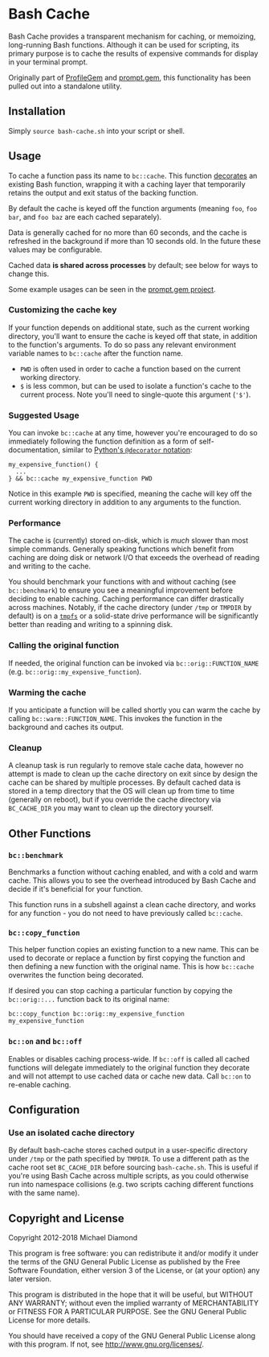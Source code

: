 # Bash Cache

Bash Cache provides a transparent mechanism for caching, or memoizing, long-running Bash
functions. Although it can be used for scripting, its primary purpose is to cache the
results of expensive commands for display in your terminal prompt.

Originally part of [ProfileGem](http://hg.mwdiamond.com/profilegem) and
[prompt.gem](http://hg.mwdiamond.com/prompt.gem), this functionality has been pulled out into a
standalone utility.

## Installation

Simply `source bash-cache.sh` into your script or shell.

## Usage

To cache a function pass its name to `bc::cache`. This function
[decorates](https://en.wikipedia.org/wiki/Decorator_pattern) an existing Bash function, wrapping
it with a caching layer that temporarily retains the output and exit status of the backing
function.

By default the cache is keyed off the function arguments (meaning `foo`, `foo bar`, and `foo baz`
are each cached separately).

Data is generally cached for no more than 60 seconds, and the cache is refreshed in the background
if more than 10 seconds old. In the future these values may be configurable.

Cached data **is shared across processes** by default; see below for ways to change this.

Some example usages can be seen in the
[prompt.gem project](https://bitbucket.org/dimo414/prompt.gem/src/default/env_functions.sh).

### Customizing the cache key

If your function depends on additional state, such as the current working directory, you'll want to
ensure the cache is keyed off that state, in addition to the function's arguments. To do so pass
any relevant environment variable names to `bc::cache` after the function name.

* `PWD` is often used in order to cache a function based on the current working directory.
* `$` is less common, but can be used to isolate a function's cache to the current process. Note
  you'll need to single-quote this argument (`'$'`).

### Suggested Usage

You can invoke `bc::cache` at any time, however you're encouraged to do so immediately following
the function definition as a form of self-documentation, similar to
[Python's `@decorator` notation](https://en.wikipedia.org/wiki/Python_syntax_and_semantics#Decorators):

```shell
my_expensive_function() {
  ...
} && bc::cache my_expensive_function PWD
```

Notice in this example `PWD` is specified, meaning the cache will key off the current working
directory in addition to any arguments to the function.

### Performance

The cache is (currently) stored on-disk, which is *much* slower than most simple commands. Generally
speaking functions which benefit from caching are doing disk or network I/O that exceeds the
overhead of reading and writing to the cache.

You should benchmark your functions with and without caching (see `bc::benchmark`) to ensure you see
a meaningful improvement before deciding to enable caching. Caching performance can differ
drastically across machines. Notably, if the cache directory (under `/tmp` or `TMPDIR` by default)
is on a [`tmpfs`](https://en.wikipedia.org/wiki/Tmpfs) or a solid-state drive performance will be
significantly better than reading and writing to a spinning disk.

### Calling the original function

If needed, the original function can be invoked via `bc::orig::FUNCTION_NAME` (e.g.
`bc::orig::my_expensive_function`).

### Warming the cache

If you anticipate a function will be called shortly you can warm the cache by calling
`bc::warm::FUNCTION_NAME`. This invokes the function in the background and caches its output.

### Cleanup

A cleanup task is run regularly to remove stale cache data, however no attempt is made to clean up
the cache directory on exit since by design the cache can be shared by multiple processes. By
default cached data is stored in a temp directory that the OS will clean up from time to time
(generally on reboot), but if you override the cache directory via `BC_CACHE_DIR` you may want to
clean up the directory yourself.

## Other Functions

### `bc::benchmark`

Benchmarks a function without caching enabled, and with a cold and warm cache. This allows you to
see the overhead introduced by Bash Cache and decide if it's beneficial for your function.

This function runs in a subshell against a clean cache directory, and works for any function - you
do not need to have previously called `bc::cache`.

### `bc::copy_function`

This helper function copies an existing function to a new name. This can be used to decorate or
replace a function by first copying the function and then defining a new function with the original
name. This is how `bc::cache` overwrites the function being decorated.

If desired you can stop caching a particular function by copying the `bc::orig::...` function back
to its original name:

```shell
bc::copy_function bc::orig::my_expensive_function my_expensive_function
```

### `bc::on` and `bc::off`

Enables or disables caching process-wide. If `bc::off` is called all cached functions will delegate
immediately to the original function they decorate and will not attempt to use cached data or
cache new data. Call `bc::on` to re-enable caching.

## Configuration

### Use an isolated cache directory

By default bash-cache stores cached output in a user-specific directory under `/tmp` or the path
specified by `TMPDIR`. To use a different path as the cache root set `BC_CACHE_DIR` before sourcing
`bash-cache.sh`. This is useful if you're using Bash Cache across multiple scripts, as you could
otherwise run into namespace collisions (e.g. two scripts caching different functions with the same
name).

## Copyright and License

Copyright 2012-2018 Michael Diamond

This program is free software: you can redistribute it and/or modify
it under the terms of the GNU General Public License as published by
the Free Software Foundation, either version 3 of the License, or
(at your option) any later version.

This program is distributed in the hope that it will be useful,
but WITHOUT ANY WARRANTY; without even the implied warranty of
MERCHANTABILITY or FITNESS FOR A PARTICULAR PURPOSE.  See the
GNU General Public License for more details.

You should have received a copy of the GNU General Public License
along with this program.  If not, see <http://www.gnu.org/licenses/>.
